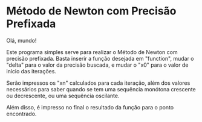 # Método de Newton com Precisão Prefixada
Olá, mundo!

Este programa simples serve para realizar o Método de Newton com precisão prefixada. Basta inserir a função desejada em "function", mudar o "delta" para o valor da precisão buscada, e mudar o "x0" para o valor de início das iterações.

Serão impressos os "xn" calculados para cada iteração, além dos valores necessários para saber quando se tem uma sequência monótona crescente ou decrescente, ou uma sequência oscilante.

Além disso, é impresso no final o resultado da função para o ponto encontrado.
